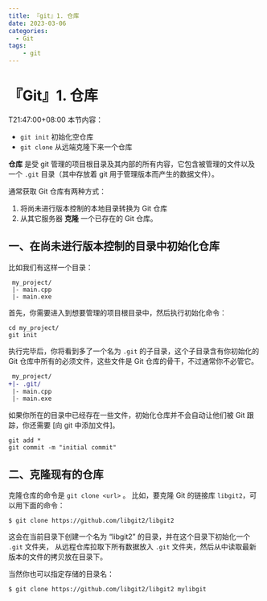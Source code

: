 ```yaml
---
title: 『git』1. 仓库
date: 2023-03-06
categories:
  - Git
tags:
    - git
---
```


# 『Git』1. 仓库

T21:47:00+08:00
本节内容：

- `git init` 初始化空仓库
- `git clone` 从远端克隆下来一个仓库

**仓库** 是受 git 管理的项目根目录及其内部的所有内容，它包含被管理的文件以及一个 `.git` 目录（其中存放着 git 用于管理版本而产生的数据文件）。

通常获取 Git 仓库有两种方式：
1.  将尚未进行版本控制的本地目录转换为 Git 仓库
2.  从其它服务器 **克隆** 一个已存在的 Git 仓库。

## 一、在尚未进行版本控制的目录中初始化仓库

比如我们有这样一个目录：

```
 my_project/
 |- main.cpp
 |- main.exe
```

首先，你需要进入到想要管理的项目根目录中，然后执行初始化命令：

```shell
cd my_project/
git init
```

执行完毕后，你将看到多了一个名为 `.git` 的子目录，这个子目录含有你初始化的 Git 仓库中所有的必须文件，这些文件是 Git 仓库的骨干，不过通常你不必管它。

```diff
 my_project/
+|- .git/
 |- main.cpp
 |- main.exe
```

如果你所在的目录中已经存在一些文件，初始化仓库并不会自动让他们被 Git 跟踪，你还需要 [向 git 中添加文件]。

```shell
git add *
git commit -m "initial commit"
```

## 二、克隆现有的仓库

克隆仓库的命令是 `git clone <url>` 。 比如，要克隆 Git 的链接库 `libgit2`，可以用下面的命令：

```shell
$ git clone https://github.com/libgit2/libgit2
```

这会在当前目录下创建一个名为 “libgit2” 的目录，并在这个目录下初始化一个 `.git` 文件夹， 从远程仓库拉取下所有数据放入 `.git` 文件夹，然后从中读取最新版本的文件的拷贝放在目录下。

当然你也可以指定存储的目录名：

```shell
$ git clone https://github.com/libgit2/libgit2 mylibgit
```